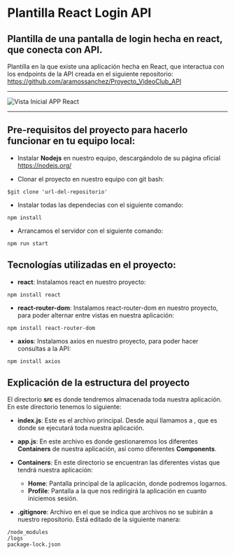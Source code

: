 # Plantilla React Login API

## Plantilla de una pantalla de login hecha en react, que conecta con API.
Plantilla en la que existe una aplicación hecha en React, que interactua con los endpoints de la API creada en el siguiente repositorio: https://github.com/aramossanchez/Proyecto_VideoClub_API
***
![Vista Inicial APP React](screenshots/screenshot.jpg)
***

## Pre-requisitos del proyecto para hacerlo funcionar en tu equipo local:

* Instalar **Nodejs** en nuestro equipo, descargándolo de su página oficial
https://nodejs.org/

* Clonar el proyecto en nuestro equipo con git bash:
```
$git clone 'url-del-repositorio'
```

* Instalar todas las dependecias con el siguiente comando:
```
npm install
```

* Arrancamos el servidor con el siguiente comando:
```
npm run start
```

## Tecnologías utilizadas en el proyecto:

* **react**: Instalamos react en nuestro proyecto:
```
npm install react
```
* **react-router-dom**: Instalamos react-router-dom en nuestro proyecto, para poder alternar entre vistas en nuestra aplicación:
```
npm install react-router-dom
```
* **axios**: Instalamos axios en nuestro proyecto, para poder hacer consultas a la API:
```
npm install axios
```

## Explicación de la estructura del proyecto

El directorio **src** es donde tendremos almacenada toda nuestra aplicación. En este directorio tenemos lo siguiente:

* **index.js**: Este es el archivo principal. Desde aquí llamamos a **<App/>**, que es donde se ejecutará toda nuestra aplicación.

* **app.js**: En este archivo es donde gestionaremos los diferentes **Containers** de nuestra aplicación, así como diferentes **Components**.

* **Containers**: En este directorio se encuentran las diferentes vistas que tendrá nuestra aplicación:
    * **Home**: Pantalla principal de la aplicación, donde podremos logarnos.
    * **Profile**: Pantalla a la que nos redirigirá la aplicación en cuanto iniciemos sesión.



* **.gitignore**: Archivo en el que se indica que archivos no se subirán a nuestro repositorio. Está editado de la siguiente manera:
```
/node_modules
/logs
package-lock.json
```